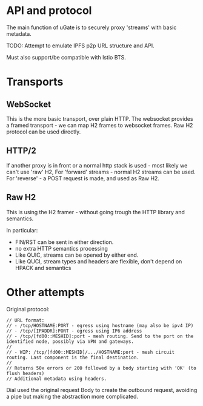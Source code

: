 # API and protocol

The main function of uGate is to securely proxy 'streams' with basic metadata.


TODO: Attempt to emulate IPFS p2p URL structure and API.

Must also support/be compatible with Istio BTS.


# Transports

## WebSocket

This is the more basic transport, over plain HTTP. The websocket provides a framed
transport - we can map H2 frames to websocket frames. Raw H2 protocol can be used directly.

## HTTP/2

If another proxy is in front or a normal http stack is used -  most likely we can't use 'raw' H2,
For 'forward' streams - normal H2 streams can be used.
For 'reverse' - a POST request is made, and used as Raw H2.

## Raw H2

This is using the H2 framer - without going trough the HTTP library and semantics.

In particular: 
- FIN/RST can be sent in either direction. 
- no extra HTTP semantics processing
- Like QUIC, streams can be opened by either end.
- Like QUCI, stream types and headers are flexible, don't depend on HPACK and semantics


# Other attempts

Original protocol:


``` 
// URL format:
// - /tcp/HOSTNAME:PORT - egress using hostname (may also be ipv4 IP)
// - /tcp/[IPADDR]:PORT - egress using IP6 address
// - /tcp/[fd00::MESHID]:port - mesh routing. Send to the port on the identified node, possibly via VPN and gateways.
//
// - WIP: /tcp/[fd00::MESHID]/.../HOSTNAME:port - mesh circuit routing. Last component is the final destination.
//
// Returns 50x errors or 200 followed by a body starting with 'OK' (to flush headers)
// Additional metadata using headers.
```

Dial used the original request Body to create the outbound request, avoiding a pipe
but making the abstraction more complicated.


## 
